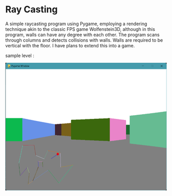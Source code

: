 # Ray Casting 

A simple raycasting program using Pygame, employing a rendering technique akin to the classic FPS game Wolfenstein3D, although in this program, walls can have any degree with each other. The program scans through columns and detects collisions with walls. Walls are required to be vertical with the floor. I have plans to extend this into a game.

sample level :

![Screenshot](screenshot.png)

